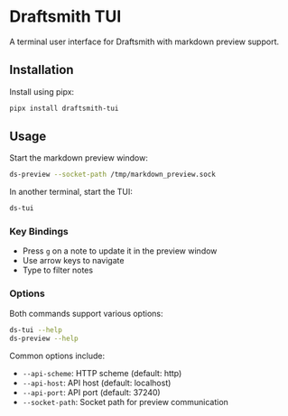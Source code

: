 # Draftsmith TUI

A terminal user interface for Draftsmith with markdown preview support.

## Installation

Install using pipx:

```bash
pipx install draftsmith-tui
```

## Usage

Start the markdown preview window:

```bash
ds-preview --socket-path /tmp/markdown_preview.sock
```

In another terminal, start the TUI:

```bash
ds-tui
```

### Key Bindings

- Press `g` on a note to update it in the preview window
- Use arrow keys to navigate
- Type to filter notes

### Options

Both commands support various options:

```bash
ds-tui --help
ds-preview --help
```

Common options include:
- `--api-scheme`: HTTP scheme (default: http)
- `--api-host`: API host (default: localhost) 
- `--api-port`: API port (default: 37240)
- `--socket-path`: Socket path for preview communication

